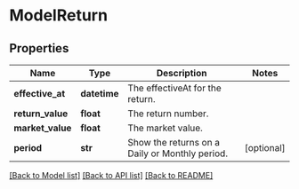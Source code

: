 # ModelReturn

## Properties
Name | Type | Description | Notes
------------ | ------------- | ------------- | -------------
**effective_at** | **datetime** | The effectiveAt for the return. | 
**return_value** | **float** | The return number. | 
**market_value** | **float** | The market value. | 
**period** | **str** | Show the returns on a Daily or Monthly period. | [optional] 

[[Back to Model list]](../README.md#documentation-for-models) [[Back to API list]](../README.md#documentation-for-api-endpoints) [[Back to README]](../README.md)


